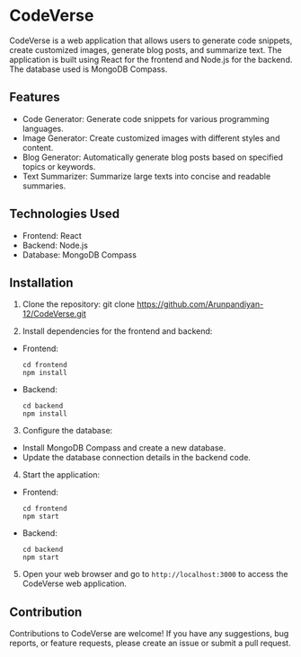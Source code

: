 # CodeVerse

CodeVerse is a web application that allows users to generate code snippets, create customized images, generate blog posts, and summarize text. The application is built using React for the frontend and Node.js for the backend. The database used is MongoDB Compass.

## Features

- Code Generator: Generate code snippets for various programming languages.
- Image Generator: Create customized images with different styles and content.
- Blog Generator: Automatically generate blog posts based on specified topics or keywords.
- Text Summarizer: Summarize large texts into concise and readable summaries.

## Technologies Used

- Frontend: React
- Backend: Node.js
- Database: MongoDB Compass

## Installation

1. Clone the repository:
git clone https://github.com/Arunpandiyan-12/CodeVerse.git



2. Install dependencies for the frontend and backend:
- Frontend:
  ```
  cd frontend
  npm install
  ```

- Backend:
  ```
  cd backend
  npm install
  ```

3. Configure the database:
- Install MongoDB Compass and create a new database.
- Update the database connection details in the backend code.

4. Start the application:
- Frontend:
  ```
  cd frontend
  npm start
  ```

- Backend:
  ```
  cd backend
  npm start
  ```

5. Open your web browser and go to `http://localhost:3000` to access the CodeVerse web application.

## Contribution

Contributions to CodeVerse are welcome! If you have any suggestions, bug reports, or feature requests, please create an issue or submit a pull request.

